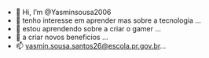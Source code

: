 - 👋 Hi, I’m @Yasminsousa2006
- 👀 tenho interesse em aprender mas sobre a tecnologia  ...
- 🌱 estou aprendendo sobre a criar o gamer ...
- 💞️ a criar novos beneficios  ...
- 📫 yasmin.sousa.santos26@escola.pr.gov.br...

<!---
Yasminsousa2006/Yasminsousa2006 is a ✨ special ✨ repository because its `README.md` (this file) appears on your GitHub profile.
You can click the Preview link to take a look at your changes.
--->
